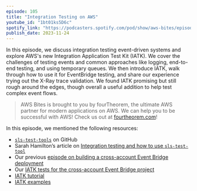 ```yaml
---
episode: 105
title: "Integration Testing on AWS"
youtube_id: "1bt01ks5D6c"
spotify_link: "https://podcasters.spotify.com/pod/show/aws-bites/episodes/105--Integration-Testing-on-AWS-e2c9r88"
publish_date: 2023-11-24
---
```


In this episode, we discuss integration testing event-driven systems and explore AWS's new Integration Application Test Kit (IATK). We cover the challenges of testing events and common approaches like logging, end-to-end testing, and using temporary queues. We then introduce IATK, walk through how to use it for EventBridge testing, and share our experience trying out the X-Ray trace validation. We found IATK promising but still rough around the edges, though overall a useful addition to help test complex event flows.


> AWS Bites is brought to you by fourTheorem, the ultimate AWS partner for modern applications on AWS. We can help you to be successful with AWS! Check us out at [fourtheorem.com](https://fourtheorem.com)!


In this episode, we mentioned the following resources:

- [`sls-test-tools`](https://github.com/aleios-cloud/sls-test-tools) on GitHub
- Sarah Hamilton’s article on [Integration testing and how to use `sls-test-tool`](https://medium.com/serverless-transformation/bridge-integrity-integration-testing-strategy-for-eventbridge-based-serverless-architectures-b73529397251)
- Our previous [episode on building a cross-account Event Bridge deployment](https://awsbites.com/39-how-do-you-build-a-cross-account-event-backbone-with-eventbridge/)
- Our [IATK tests for the cross-account Event Bridge project](https://github.com/fourTheorem/cross-account-eventbridge/blob/main/test/integration/test_events.py)
- [IATK tutorial](https://awslabs.github.io/aws-iatk/tutorial/)
- [IATK examples](https://awslabs.github.io/aws-iatk/tutorial/examples/retrieve_cfn_info/)
